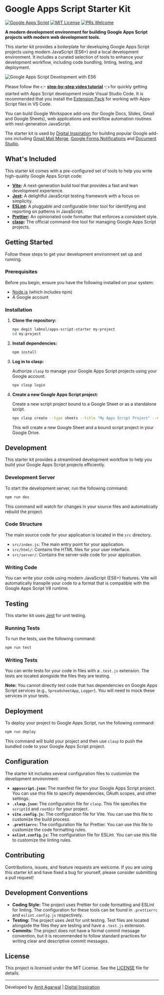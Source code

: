 # Google Apps Script Starter Kit

[![Google Apps Script](https://img.shields.io/badge/Google%20Apps%20Script-V8-blue)](https://developers.google.com/apps-script)
[![MIT License](https://img.shields.io/badge/license-MIT-green)](LICENSE)
[![PRs Welcome](https://img.shields.io/badge/PRs-welcome-brightgreen.svg)](https://github.com/labnol/apps-script-starter/pulls)

**A modern development environment for building Google Apps Script projects with modern web development tools.**

This starter kit provides a boilerplate for developing Google Apps Script projects using modern JavaScript (ES6+) and a local development environment. It includes a curated selection of tools to enhance your development workflow, including code bundling, linting, testing, and deployment.

![Google Apps Script Development with ES6](images/google-apps-script-development.png)

Please follow the 👉 **[step-by-step video tutorial](https://www.youtube.com/watch?v=KxdCIbeO4Uk)** 👈 for quickly getting started with Apps Script development inside Visual Studio Code. It is recommended that you install the [Extension Pack](https://marketplace.visualstudio.com/items?itemName=labnol.google-apps-script) for working with Apps Script files in VS Code.

You can build Google Workspace add-ons (for Google Docs, Slides, Gmail and Google Sheets), web applications and workflow automation routines with next-generation JavaScript.

The starter kit is used by [Digital Inspiration](https://digitalinspiration.com/) for building popular Google add-ons including [Gmail Mail Merge](https://workspace.google.com/marketplace/app/mail_merge_with_attachments/223404411203), [Google Forms Notifications](https://workspace.google.com/marketplace/app/email_notifications_for_google_forms/984866591130) and [Document Studio](https://workspace.google.com/marketplace/app/document_studio/429444628321).

## What's Included

This starter kit comes with a pre-configured set of tools to help you write high-quality Google Apps Script code:

- **[Vite](https://vitejs.dev/):** A next-generation build tool that provides a fast and lean development experience.
- **[Jest](https://jestjs.io/):** A delightful JavaScript testing framework with a focus on simplicity.
- **[ESLint](https://eslint.org/):** A pluggable and configurable linter tool for identifying and reporting on patterns in JavaScript.
- **[Prettier](https://prettier.io/):** An opinionated code formatter that enforces a consistent style.
- **[clasp](https://github.com/google/clasp):** The official command-line tool for managing Google Apps Script projects.

## Getting Started

Follow these steps to get your development environment set up and running.

### Prerequisites

Before you begin, ensure you have the following installed on your system:

- [Node.js](https://nodejs.org/) (which includes npm)
- A Google account

### Installation

1.  **Clone the repository:**

    ```bash
    npx degit labnol/apps-script-starter my-project
    cd my-project
    ```

2.  **Install dependencies:**

    ```bash
    npm install
    ```

3.  **Log in to clasp:**

    Authorize `clasp` to manage your Google Apps Script projects using your Google account.

    ```bash
    npx clasp login
    ```

4.  **Create a new Google Apps Script project:**

    Create a new script project bound to a Google Sheet or as a standalone script.

    ```bash
    npx clasp create --type sheets --title "My Apps Script Project" --rootDir ./dist
    ```

    This will create a new Google Sheet and a bound script project in your Google Drive.

## Development

This starter kit provides a streamlined development workflow to help you build your Google Apps Script projects efficiently.

### Development Server

To start the development server, run the following command:

```bash
npm run dev
```

This command will watch for changes in your source files and automatically rebuild the project.

### Code Structure

The main source code for your application is located in the `src` directory.

- `src/index.js`: The main entry point for your application.
- `src/html/`: Contains the HTML files for your user interface.
- `src/server/`: Contains the server-side code for your application.

### Writing Code

You can write your code using modern JavaScript (ES6+) features. Vite will automatically transpile your code to a format that is compatible with the Google Apps Script V8 runtime.

## Testing

This starter kit uses [Jest](https://jestjs.io/) for unit testing.

### Running Tests

To run the tests, use the following command:

```bash
npm run test
```

### Writing Tests

You can write tests for your code in files with a `.test.js` extension. The tests are located alongside the files they are testing.

**Note:** You cannot directly test code that has dependencies on Google Apps Script services (e.g., `SpreadsheetApp`, `Logger`). You will need to mock these services in your tests.

## Deployment

To deploy your project to Google Apps Script, run the following command:

```bash
npm run deploy
```

This command will build your project and then use `clasp` to push the bundled code to your Google Apps Script project.

## Configuration

The starter kit includes several configuration files to customize the development environment:

- **`appsscript.json`:** The manifest file for your Google Apps Script project. You can use this file to specify dependencies, OAuth scopes, and other settings.
- **`.clasp.json`:** The configuration file for `clasp`. This file specifies the `scriptId` and `rootDir` for your project.
- **`vite.config.js`:** The configuration file for Vite. You can use this file to customize the build process.
- **`.prettierrc`:** The configuration file for Prettier. You can use this file to customize the code formatting rules.
- **`eslint.config.js`:** The configuration file for ESLint. You can use this file to customize the linting rules.

## Contributing

Contributions, issues, and feature requests are welcome. If you are using this starter kit and have fixed a bug for yourself, please consider submitting a pull request!

## Development Conventions

- **Coding Style:** The project uses Prettier for code formatting and ESLint for linting. The configuration for these tools can be found in `.prettierrc` and `eslint.config.js` respectively.
- **Testing:** The project uses Jest for unit testing. Test files are located alongside the files they are testing and have a `.test.js` extension.
- **Commits:** The project does not have a formal commit message convention, but it is recommended to follow standard practices for writing clear and descriptive commit messages.

## License

This project is licensed under the MIT License. See the [LICENSE](LICENSE) file for details.

---

Developed by [Amit Agarwal](https://www.labnol.org/about) | [Digital Inspiration](https://digitalinspiration.com/)
